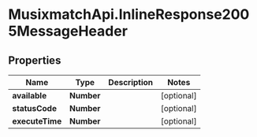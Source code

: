 # MusixmatchApi.InlineResponse2005MessageHeader

## Properties
Name | Type | Description | Notes
------------ | ------------- | ------------- | -------------
**available** | **Number** |  | [optional] 
**statusCode** | **Number** |  | [optional] 
**executeTime** | **Number** |  | [optional] 


